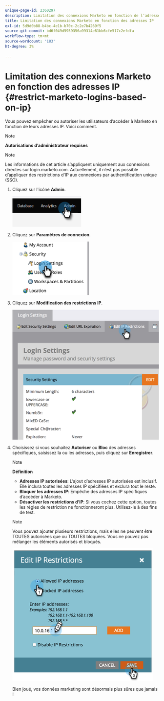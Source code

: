 ```yaml
---
unique-page-id: 2360297
description: Limitation des connexions Marketo en fonction de l’adresse IP - Documents Marketo - Documentation du produit
title: Limitation des connexions Marketo en fonction des adresses IP
exl-id: 5d9d0b88-b4bc-4e1b-b70c-2c2e7b4269f5
source-git-commit: bd6f049d5959356a99314e81bb6cfe517c2efdfa
workflow-type: tm+mt
source-wordcount: '183'
ht-degree: 3%

---
```


# Limitation des connexions Marketo en fonction des adresses IP {#restrict-marketo-logins-based-on-ip}

Vous pouvez empêcher ou autoriser les utilisateurs d’accéder à Marketo en fonction de leurs adresses IP. Voici comment.

>[!NOTE]
>
>**Autorisations d’administrateur requises**

>[!NOTE]
>
>Les informations de cet article s’appliquent uniquement aux connexions directes sur login.marketo.com. Actuellement, il n’est pas possible d’appliquer des restrictions d’IP aux connexions par authentification unique (SSO).

1. Cliquez sur l&#39;icône **Admin**.

   ![](assets/restrict-marketo-logins-based-on-ip-1.png)

1. Cliquez sur **Paramètres de connexion**.

   ![](assets/restrict-marketo-logins-based-on-ip-2.png)

1. Cliquez sur **Modification des restrictions IP**.

   ![](assets/restrict-marketo-logins-based-on-ip-3.png)

1. Choisissez si vous souhaitez **Autoriser** ou **Bloc** des adresses spécifiques, saisissez la ou les adresses, puis cliquez sur **Enregistrer**.

   >[!NOTE]
   >
   >**Définition**
   >
   >* **Adresses IP autorisées**: L’ajout d’adresses IP autorisées est inclusif. Elle inclura toutes les adresses IP spécifiées et exclura tout le reste.
   >* **Bloquer les adresses IP**: Empêche des adresses IP spécifiques d’accéder à Marketo.
   >* **Désactiver les restrictions d’IP**: Si vous cochez cette option, toutes les règles de restriction ne fonctionneront plus. Utilisez-le à des fins de test.


   >[!NOTE]
   >
   >Vous pouvez ajouter plusieurs restrictions, mais elles ne peuvent être TOUTES autorisées que ou TOUTES bloquées. Vous ne pouvez pas mélanger les éléments autorisés et bloqués.

   ![](assets/restrict-marketo-logins-based-on-ip-4.png)

   Bien joué, vos données marketing sont désormais plus sûres que jamais !
